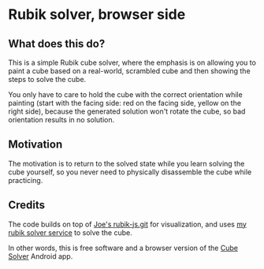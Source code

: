 # Rubik solver, browser side

## What does this do?

This is a simple Rubik cube solver, where the emphasis is on allowing you to paint a cube based on a
real-world, scrambled cube and then showing the steps to solve the cube.

You only have to care to hold the cube with the correct orientation while painting (start with the
facing side: red on the facing side, yellow on the right side), because the generated solution won't
rotate the cube, so bad orientation results in no solution.

## Motivation

The motivation is to return to the solved state while you learn solving the cube yourself, so you
never need to physically disassemble the cube while practicing.

## Credits

The code builds on top of [Joe's rubik-js.git](https://github.com/joews/rubik-js) for visualization,
and uses [my rubik solver
service](https://github.com/vmiklos/vmexam/blob/master/share-vmiklos-hu-apps/src/rubik.rs) to solve
the cube.

In other words, this is free software and a browser version of the [Cube
Solver](https://play.google.com/store/apps/details?id=com.jeffprod.cubesolver) Android app.
